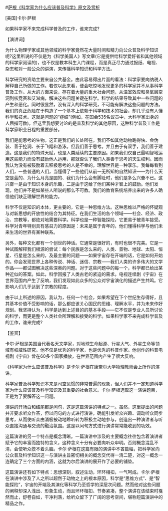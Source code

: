 #[萨根《科学家为什么应该普及科学》原文及赏析](https://www.vrrw.net/wx/14766.html)

[美国]卡尔·萨根

如果科学家不来完成科学普及的工作，谁来完成?

【演讲词】

为什么物理学家或其他领域的科学家竟然花大量时间和精力向公众普及科学知识呢?这里所说的不仅是为《科学美国人》写文章(它是提供给科学爱好者和其他领域的科学家阅读的)，也不仅是教本科生入门课程，而是真正尽力通过报纸、电视、杂志和对一般公众的讲演，来传播科学知识和科学方法。

科学研究的资助主要来自公共基金。由此容易得出片面的看法：科学家要向纳税人解释自己所做的工作。若仅以此来看，便会吃惊地发现更多的科学家并不从事科学普及工作。从大的方面来说，存在着大量的重大社会问题，从温室效应和臭氧层空洞到核竞赛和艾滋病，解决这些问题关键在科学。科学的结果导致其中一些问题的产生和恶化。同时很显然，没有深入的科学研究，不可能有解决这些问题的方法。我们的真正危险在于构造了一个基本上依赖于科学和技术的社会，却几乎没有人懂科学和技术。这就是问题的“症结”(例如，在国会535名议员中，大科学家出身的人屈指可数)。但这里我想要讨论的是普及科学的其他原因，这种科学普及工作是科学家职业日程的重要部分。

我们是能思考的生物。这正是我们的长处所在。我们不如其他动物跑得快、会伪装、善于挖洞、长于飞翔和游泳。但我们善于思考。并且由于有双手，我们善于建造。这是我们的特殊天赋，也是人类延续的主要原因。如果我们仅自己最明智地运用这些能力而没有鼓励他人运用，那就否认了我们人类善于思考的天生权利。因而我认为没有被鼓励着去积极思考的人是不幸的。理解世界是一种享乐。我每每看到人们，一些普通的人们，当懂得了一些他们从前一无所知的自然知识——为什么天空是蓝的、为什么月亮是圆的、我们为什么会有脚趾时，他们是多么兴奋不已。这兴奋一是由于知识本身的乐趣，二是由于这给了他们某种才智上的鼓励。他们发现，他们并不是如某些人所说的那么不可教。我们的教育系统培养出来的许多人确信他们缺乏理解世界的能力。

科学不仅是知识的本体，更主要的，它是一种思维方法。这种思维以严格的怀疑观与对新思想的开放性的结合为其特征。在我们生活的各个领域——社会、经济、政治、宗教等，都绝对地需要科学。科学也是一种智能探险，它更易于被青年接受。科学对青年特别具有感召力的原因是：未来是属于青年的，他们懂得科学与他们未来生活的世界有某种联系。

另外，每种文化都有一个创世的神话。它通常是很好的，有时也很不完美。它是一种试图解释我们根源的尝试：每个民族是怎么来的，人类、景物、地球、太阳、恒星、行星是怎么来的，及最主要的问题——如果宇宙存在开端的话，它是如何开始的。你会发现世界上各种传说、神话、迷信、宗教——我们人类的许多伟大的文学作品——都试图解决这些深奥的问题。对于这些问题中的每一个，科学都已给出某种近似的答案。如此，科学回报了人类古老的紧迫的需求。电视连续剧《宇宙》在世界范围内产生了反响，我们发现如此众多的公众对宇宙演化的描述产生共鸣。它影响人们几乎达到了宗教的程度。

由于以上所述的原因，我认为，任何一个社会，如果希望在下个世纪生存得好，且其基本价值不受影响的话，那么都应该关心国民的思维、理解水平，并为未来作好规划。我坚持认为，科学是达到上述目的的基本手段——它不仅是专业人员所讨论的科学，而更是整个人类社会所理解和接受的科学。如果科学家不来完成科学普及的工作，谁来完成?



【鉴赏】

卡尔·萨根是美国当代著名天文学家，对地球生命起源、行星大气、外星生命等领域有权威性研究。他不仅是优秀的科学家，也是优秀的科普作家。他创作的科普电视剧《宇宙》曾在60多个国家播放，在世界范围内产生了很大反响。

《科学家为什么应该普及科学》是卡尔·萨根在康奈尔大学物理教师会上所作的演讲。

科学家普及科学知识本来是司空见惯的非常普遍的现象，但人们并不一定知道科学家为什么应该普及科学知识及其重要的社会意义。卡尔·萨根选取这一演讲题目，正是为了要解答这一问题。

演讲的开场白和结尾都是问句，这是这篇演讲的特点之一。虽然，这里提出的问题并非要求听众作答，但以问句的方式进行演讲，确能引发听众兴趣、调动听众同步思考，从而使听众由消极被动地聆听转为积极主动地参与，创造出一种演讲者与听众直接沟通与交流的融洽氛围。这是以问句方式进行演讲常常能收到的功效。

这篇演讲的另一个特点是概念清晰。一篇演讲中涉及的主要概念往往包含着演讲者赋予它的丰富而独特的含义，这种含义十分有必要向听众申明。否则概念混乱不清，会使听众摸不着头脑。卡尔·萨根在这篇有限的演讲中不吝篇幅，把科学家向公众普及科学知识这一与演讲主旨密切相关的概念交代得一清二楚，对这一概念一连确定了三个方面的内涵，这就为尔后演讲的展开作了必要的铺垫。

这篇演讲还有如下特点：思想深刻，叙述生动，环环相扣，一气呵成。卡尔·萨根在演讲中涉及了人之所以超然于动物之上的根本原因，科学是“思维方式”、是“智能探险”，宇宙的开端及其演化等科学乃至哲学的深层次问题。然而他对这些问题的阐释却深入浅出、形象生动，而且环环相扣、节奏紧凑，整个演讲在该结束时戛然而止，舒卷自如，干净利落，给听众留下了广阔的思考空间，堪称短篇演讲中的精品之作。

